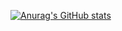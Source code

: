 [![Anurag's GitHub stats](https://github-readme-stats.vercel.app/api?username=yenilee)](https://github.com/anuraghazra/github-readme-stats)
